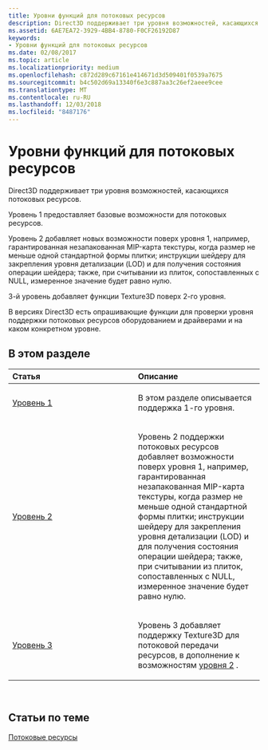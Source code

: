 ```yaml
---
title: Уровни функций для потоковых ресурсов
description: Direct3D поддерживает три уровня возможностей, касающихся потоковых ресурсов.
ms.assetid: 6AE7EA72-3929-4BB4-8780-F0CF26192D87
keywords:
- Уровни функций для потоковых ресурсов
ms.date: 02/08/2017
ms.topic: article
ms.localizationpriority: medium
ms.openlocfilehash: c872d289c67161e414671d3d509401f0539a7675
ms.sourcegitcommit: b4c502d69a13340f6e3c887aa3c26ef2aeee9cee
ms.translationtype: MT
ms.contentlocale: ru-RU
ms.lasthandoff: 12/03/2018
ms.locfileid: "8487176"
---
```

# <a name="streaming-resources-features-tiers"></a>Уровни функций для потоковых ресурсов


Direct3D поддерживает три уровня возможностей, касающихся потоковых ресурсов.

Уровень 1 предоставляет базовые возможности для потоковых ресурсов.

Уровень 2 добавляет новых возможности поверх уровня 1, например, гарантированная незапакованная MIP-карта текстуры, когда размер не меньше одной стандартной формы плитки; инструкции шейдеру для закрепления уровня детализации (LOD) и для получения состояния операции шейдера; также, при считывании из плиток, сопоставленных с NULL, измеренное значение будет равно нулю.

3-й уровень добавляет функции Texture3D поверх 2-го уровня.

В версиях Direct3D есть опрашивающие функции для проверки уровня поддержки потоковых ресурсов оборудованием и драйверами и на каком конкретном уровне.

## <a name="span-idin-this-sectionspanin-this-section"></a><span id="in-this-section"></span>В этом разделе


<table>
<colgroup>
<col width="50%" />
<col width="50%" />
</colgroup>
<thead>
<tr class="header">
<th align="left">Статья</th>
<th align="left">Описание</th>
</tr>
</thead>
<tbody>
<tr class="odd">
<td align="left"><p><a href="tier-1.md">Уровень 1</a></p></td>
<td align="left"><p>В этом разделе описывается поддержка 1-го уровня.</p></td>
</tr>
<tr class="even">
<td align="left"><p><a href="tier-2.md">Уровень 2</a></p></td>
<td align="left"><p>Уровень 2 поддержки потоковых ресурсов добавляет возможности поверх уровня 1, например, гарантированная незапакованная MIP-карта текстуры, когда размер не меньше одной стандартной формы плитки; инструкции шейдеру для закрепления уровня детализации (LOD) и для получения состояния операции шейдера; также, при считывании из плиток, сопоставленных с NULL, измеренное значение будет равно нулю.</p></td>
</tr>
<tr class="odd">
<td align="left"><p><a href="tier-3.md">Уровень 3</a></p></td>
<td align="left"><p>Уровень 3 добавляет поддержку Texture3D для потоковой передачи ресурсов, в дополнение к возможностям <a href="tier-2.md">уровня 2</a> .</p></td>
</tr>
</tbody>
</table>

 

## <a name="span-idrelated-topicsspanrelated-topics"></a><span id="related-topics"></span>Статьи по теме


[Потоковые ресурсы](streaming-resources.md)

 

 




